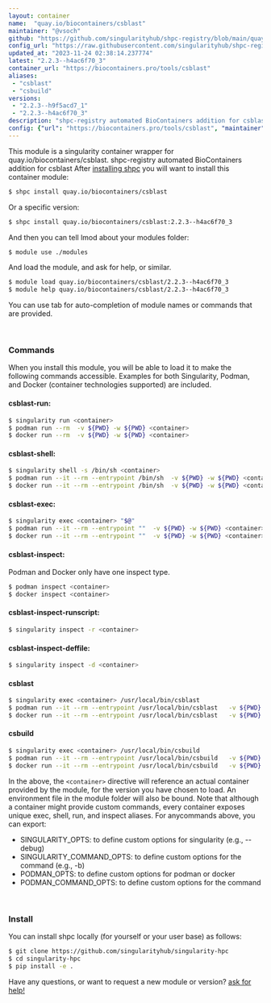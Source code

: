 ```yaml
---
layout: container
name:  "quay.io/biocontainers/csblast"
maintainer: "@vsoch"
github: "https://github.com/singularityhub/shpc-registry/blob/main/quay.io/biocontainers/csblast/container.yaml"
config_url: "https://raw.githubusercontent.com/singularityhub/shpc-registry/main/quay.io/biocontainers/csblast/container.yaml"
updated_at: "2023-11-24 02:38:14.237774"
latest: "2.2.3--h4ac6f70_3"
container_url: "https://biocontainers.pro/tools/csblast"
aliases:
 - "csblast"
 - "csbuild"
versions:
 - "2.2.3--h9f5acd7_1"
 - "2.2.3--h4ac6f70_3"
description: "shpc-registry automated BioContainers addition for csblast"
config: {"url": "https://biocontainers.pro/tools/csblast", "maintainer": "@vsoch", "description": "shpc-registry automated BioContainers addition for csblast", "latest": {"2.2.3--h4ac6f70_3": "sha256:38d1000ee334556a76be30948f5b60e6a2277a7491b68b2ac49bc7265fff2208"}, "tags": {"2.2.3--h9f5acd7_1": "sha256:14e900025b43dcc8104578bda9a843760f994ced1a1d639ad701397eac508ccd", "2.2.3--h4ac6f70_3": "sha256:38d1000ee334556a76be30948f5b60e6a2277a7491b68b2ac49bc7265fff2208"}, "docker": "quay.io/biocontainers/csblast", "aliases": {"csblast": "/usr/local/bin/csblast", "csbuild": "/usr/local/bin/csbuild"}}
---
```


This module is a singularity container wrapper for quay.io/biocontainers/csblast.
shpc-registry automated BioContainers addition for csblast
After [installing shpc](#install) you will want to install this container module:


```bash
$ shpc install quay.io/biocontainers/csblast
```

Or a specific version:

```bash
$ shpc install quay.io/biocontainers/csblast:2.2.3--h4ac6f70_3
```

And then you can tell lmod about your modules folder:

```bash
$ module use ./modules
```

And load the module, and ask for help, or similar.

```bash
$ module load quay.io/biocontainers/csblast/2.2.3--h4ac6f70_3
$ module help quay.io/biocontainers/csblast/2.2.3--h4ac6f70_3
```

You can use tab for auto-completion of module names or commands that are provided.

<br>

### Commands

When you install this module, you will be able to load it to make the following commands accessible.
Examples for both Singularity, Podman, and Docker (container technologies supported) are included.

#### csblast-run:

```bash
$ singularity run <container>
$ podman run --rm  -v ${PWD} -w ${PWD} <container>
$ docker run --rm  -v ${PWD} -w ${PWD} <container>
```

#### csblast-shell:

```bash
$ singularity shell -s /bin/sh <container>
$ podman run --it --rm --entrypoint /bin/sh  -v ${PWD} -w ${PWD} <container>
$ docker run --it --rm --entrypoint /bin/sh  -v ${PWD} -w ${PWD} <container>
```

#### csblast-exec:

```bash
$ singularity exec <container> "$@"
$ podman run --it --rm --entrypoint ""  -v ${PWD} -w ${PWD} <container> "$@"
$ docker run --it --rm --entrypoint ""  -v ${PWD} -w ${PWD} <container> "$@"
```

#### csblast-inspect:

Podman and Docker only have one inspect type.

```bash
$ podman inspect <container>
$ docker inspect <container>
```

#### csblast-inspect-runscript:

```bash
$ singularity inspect -r <container>
```

#### csblast-inspect-deffile:

```bash
$ singularity inspect -d <container>
```


#### csblast

```bash
$ singularity exec <container> /usr/local/bin/csblast
$ podman run --it --rm --entrypoint /usr/local/bin/csblast   -v ${PWD} -w ${PWD} <container> -c " $@"
$ docker run --it --rm --entrypoint /usr/local/bin/csblast   -v ${PWD} -w ${PWD} <container> -c " $@"
```


#### csbuild

```bash
$ singularity exec <container> /usr/local/bin/csbuild
$ podman run --it --rm --entrypoint /usr/local/bin/csbuild   -v ${PWD} -w ${PWD} <container> -c " $@"
$ docker run --it --rm --entrypoint /usr/local/bin/csbuild   -v ${PWD} -w ${PWD} <container> -c " $@"
```



In the above, the `<container>` directive will reference an actual container provided
by the module, for the version you have chosen to load. An environment file in the
module folder will also be bound. Note that although a container
might provide custom commands, every container exposes unique exec, shell, run, and
inspect aliases. For anycommands above, you can export:

 - SINGULARITY_OPTS: to define custom options for singularity (e.g., --debug)
 - SINGULARITY_COMMAND_OPTS: to define custom options for the command (e.g., -b)
 - PODMAN_OPTS: to define custom options for podman or docker
 - PODMAN_COMMAND_OPTS: to define custom options for the command

<br>

### Install

You can install shpc locally (for yourself or your user base) as follows:

```bash
$ git clone https://github.com/singularityhub/singularity-hpc
$ cd singularity-hpc
$ pip install -e .
```

Have any questions, or want to request a new module or version? [ask for help!](https://github.com/singularityhub/singularity-hpc/issues)
